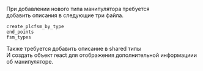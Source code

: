 При добавлении нового типа манипулятора требуется  
добавить описания в следующие три файла.

	create_plcfsm_by_type
	end_points
	fsm_types


Также требуется добавить описание в shared типы  
И создать объект react для отображения дополнительной информациии об манипуляторе.